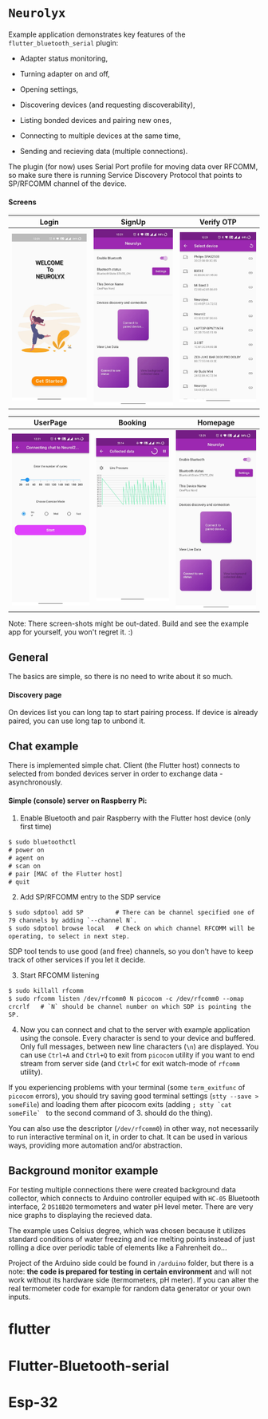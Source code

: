 # `Neurolyx`

Example application demonstrates key features of the `flutter_bluetooth_serial` plugin:

- Adapter status monitoring,

- Turning adapter on and off,

- Opening settings,

- Discovering devices (and requesting discoverability),

- Listing bonded devices and pairing new ones,

- Connecting to multiple devices at the same time,

- Sending and recieving data (multiple connections).

The plugin (for now) uses Serial Port profile for moving data over RFCOMM, so make sure there is running Service Discovery Protocol that points to SP/RFCOMM channel of the device.

#### Screens

|           Login           |          SignUp           |        Verify OTP         |
| :-----------------------: | :-----------------------: | :-----------------------: |
| ![](screenshots/sc1.jpeg) | ![](screenshots/sc2.jpeg) | ![](screenshots/sc3.jpeg) |

|         UserPage          |          Booking          |         Homepage          |
| :-----------------------: | :-----------------------: | :-----------------------: |
| ![](screenshots/sc4.jpeg) | ![](screenshots/sc5.jpeg) | ![](screenshots/sc2.jpeg) |

Note: There screen-shots might be out-dated. Build and see the example app for yourself, you won't regret it. :)

<!-- #### Tests  -->

<!-- There is a recording of the tests (click for open video as WEBM version):

[![Test with multiple connections](https://i.imgur.com/rDFrYcS.png)](https://webm.red/qpGg.webm) -->

## General

The basics are simple, so there is no need to write about it so much.

#### Discovery page

On devices list you can long tap to start pairing process. If device is already paired, you can use long tap to unbond it.

## Chat example

There is implemented simple chat. Client (the Flutter host) connects to selected from bonded devices server in order to exchange data - asynchronously.

#### Simple (console) server on Raspberry Pi:

1. Enable Bluetooth and pair Raspberry with the Flutter host device (only first time)

```
$ sudo bluetoothctl
# power on
# agent on
# scan on
# pair [MAC of the Flutter host]
# quit
```

2. Add SP/RFCOMM entry to the SDP service

```
$ sudo sdptool add SP         # There can be channel specified one of 79 channels by adding `--channel N`.
$ sudo sdptool browse local   # Check on which channel RFCOMM will be operating, to select in next step.
```

SDP tool tends to use good (and free) channels, so you don't have to keep track of other services if you let it decide.

3. Start RFCOMM listening

```
$ sudo killall rfcomm
$ sudo rfcomm listen /dev/rfcomm0 N picocom -c /dev/rfcomm0 --omap crcrlf   # `N` should be channel number on which SDP is pointing the SP.
```

4. Now you can connect and chat to the server with example application using the console. Every character is send to your device and buffered. Only full messages, between new line characters (`\n`) are displayed. You can use `Ctrl+A` and `Ctrl+Q` to exit from `picocom` utility if you want to end stream from server side (and `Ctrl+C` for exit watch-mode of `rfcomm` utility).

If you experiencing problems with your terminal (some `term_exitfunc` of `picocom` errors), you should try saving good terminal settings (`stty --save > someFile`) and loading them after picocom exits (adding `` ; stty `cat someFile`  `` to the second command of 3. should do the thing).

You can also use the descriptor (`/dev/rfcomm0`) in other way, not necessarily to run interactive terminal on it, in order to chat. It can be used in various ways, providing more automation and/or abstraction.

## Background monitor example

For testing multiple connections there were created background data collector, which connects to Arduino controller equiped with `HC-05` Bluetooth interface, 2 `DS18B20` termometers and water pH level meter. There are very nice graphs to displaying the recieved data.

The example uses Celsius degree, which was chosen because it utilizes standard conditions of water freezing and ice melting points instead of just rolling a dice over periodic table of elements like a Fahrenheit do...

Project of the Arduino side could be found in `/arduino` folder, but there is a note: **the code is prepared for testing in certain environment** and will not work without its hardware side (termometers, pH meter). If you can alter the real termometer code for example for random data generator or your own inputs.

# flutter

# Flutter-Bluetooth-serial

# Esp-32
